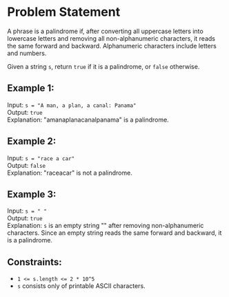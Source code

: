 # Problem Statement

A phrase is a palindrome if, after converting all uppercase letters into lowercase letters and removing all non-alphanumeric characters, it reads the same forward and backward. Alphanumeric characters include letters and numbers.

Given a string `s`, return `true` if it is a palindrome, or `false` otherwise.

## Example 1:

Input: `s = "A man, a plan, a canal: Panama"`  
Output: `true`  
Explanation: "amanaplanacanalpanama" is a palindrome.

## Example 2:

Input: `s = "race a car"`  
Output: `false`  
Explanation: "raceacar" is not a palindrome.

## Example 3:

Input: `s = " "`  
Output: `true`  
Explanation: `s` is an empty string "" after removing non-alphanumeric characters. Since an empty string reads the same forward and backward, it is a palindrome.

## Constraints:

- `1 <= s.length <= 2 * 10^5`
- `s` consists only of printable ASCII characters.
